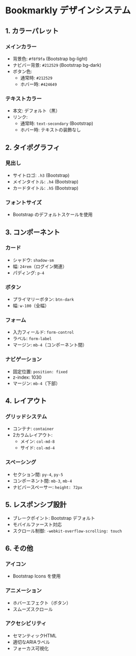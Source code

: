 # Bookmarkly デザインシステム

## 1. カラーパレット

### メインカラー
- 背景色: `#f8f9fa` (Bootstrap bg-light)
- ナビバー背景: `#212529` (Bootstrap bg-dark)
- ボタン色:
  - 通常時: `#212529`
  - ホバー時: `#424649`

### テキストカラー
- 本文: デフォルト（黒）
- リンク: 
  - 通常時: `text-secondary` (Bootstrap)
  - ホバー時: テキストの装飾なし

## 2. タイポグラフィ

### 見出し
- サイトロゴ: `.h3` (Bootstrap)
- メインタイトル: `.h4` (Bootstrap)
- カードタイトル: `.h5` (Bootstrap)

### フォントサイズ
- Bootstrap のデフォルトスケールを使用

## 3. コンポーネント

### カード
- シャドウ: `shadow-sm`
- 幅: `24rem`（ログイン関連）
- パディング: `p-4`

### ボタン
- プライマリーボタン: `btn-dark`
- 幅: `w-100`（全幅）

### フォーム
- 入力フィールド: `form-control`
- ラベル: `form-label`
- マージン: `mb-4`（コンポーネント間）

### ナビゲーション
- 固定位置: `position: fixed`
- z-index: 1030
- マージン: `mb-4`（下部）

## 4. レイアウト

### グリッドシステム
- コンテナ: `container`
- 2カラムレイアウト: 
  - メイン: `col-md-8`
  - サイド: `col-md-4`

### スペーシング
- セクション間: `py-4`, `py-5`
- コンポーネント間: `mb-3`, `mb-4`
- ナビバースペーサー: `height: 72px`

## 5. レスポンシブ設計
- ブレークポイント: Bootstrap デフォルト
- モバイルファースト対応
- スクロール制御: `-webkit-overflow-scrolling: touch`

## 6. その他

### アイコン
- Bootstrap Icons を使用

### アニメーション
- ホバーエフェクト（ボタン）
- スムーズスクロール

### アクセシビリティ
- セマンティックHTML
- 適切なARIAラベル
- フォーカス可視化 